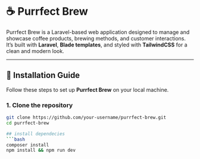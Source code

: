 # ☕ Purrfect Brew

Purrfect Brew is a Laravel-based web application designed to manage and showcase coffee products, brewing methods, and customer interactions.  
It’s built with **Laravel**, **Blade templates**, and styled with **TailwindCSS** for a clean and modern look.  

---

## 🚀 Installation Guide

Follow these steps to set up **Purrfect Brew** on your local machine.

### 1. Clone the repository
```bash
git clone https://github.com/your-username/purrfect-brew.git
cd purrfect-brew

## install dependecies
```bash
composer install
npm install && npm run dev